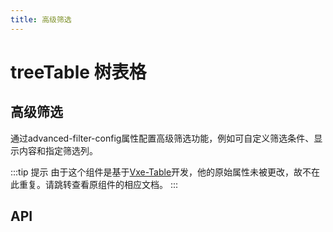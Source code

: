 ```yaml
---
title: 高级筛选
---
```


# treeTable 树表格

## 高级筛选

通过advanced-filter-config属性配置高级筛选功能，例如可自定义筛选条件、显示内容和指定筛选列。

<preview path="./advancedScreening.vue" />

:::tip 提示
由于这个组件是基于[Vxe-Table](https://vxetable.cn/#/table/api)开发，他的原始属性未被更改，故不在此重复。请跳转查看原组件的相应文档。
:::

## API

<API src="../table.json" lang="zh"></API>